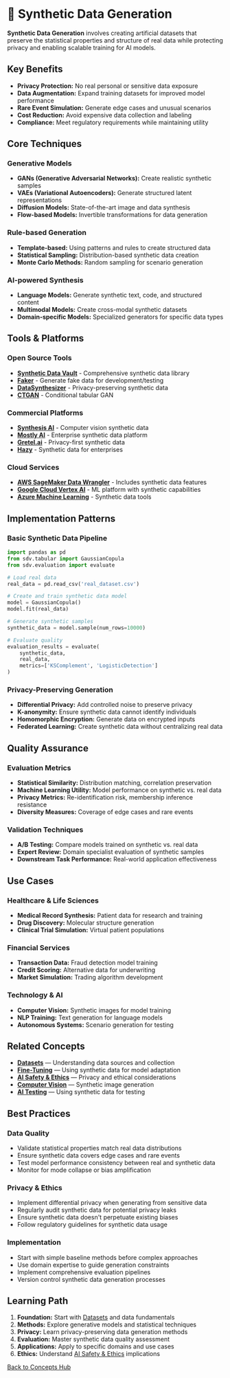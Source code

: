# 🔬 Synthetic Data Generation

**Synthetic Data Generation** involves creating artificial datasets that preserve the statistical properties and structure of real data while protecting privacy and enabling scalable training for AI models.

## Key Benefits

- **Privacy Protection:** No real personal or sensitive data exposure
- **Data Augmentation:** Expand training datasets for improved model performance
- **Rare Event Simulation:** Generate edge cases and unusual scenarios
- **Cost Reduction:** Avoid expensive data collection and labeling
- **Compliance:** Meet regulatory requirements while maintaining utility

## Core Techniques

### **Generative Models**
- **GANs (Generative Adversarial Networks):** Create realistic synthetic samples
- **VAEs (Variational Autoencoders):** Generate structured latent representations
- **Diffusion Models:** State-of-the-art image and data synthesis
- **Flow-based Models:** Invertible transformations for data generation

### **Rule-based Generation**
- **Template-based:** Using patterns and rules to create structured data
- **Statistical Sampling:** Distribution-based synthetic data creation
- **Monte Carlo Methods:** Random sampling for scenario generation

### **AI-powered Synthesis**
- **Language Models:** Generate synthetic text, code, and structured content
- **Multimodal Models:** Create cross-modal synthetic datasets
- **Domain-specific Models:** Specialized generators for specific data types

## Tools & Platforms

### **Open Source Tools**
- **[Synthetic Data Vault](https://github.com/sdv-dev/SDV)** - Comprehensive synthetic data library
- **[Faker](https://github.com/joke2k/faker)** - Generate fake data for development/testing
- **[DataSynthesizer](https://github.com/DataResponsibly/DataSynthesizer)** - Privacy-preserving synthetic data
- **[CTGAN](https://github.com/sdv-dev/CTGAN)** - Conditional tabular GAN

### **Commercial Platforms**
- **[Synthesis AI](https://synthesis.ai/)** - Computer vision synthetic data
- **[Mostly AI](https://mostly.ai/)** - Enterprise synthetic data platform
- **[Gretel.ai](https://gretel.ai/)** - Privacy-first synthetic data
- **[Hazy](https://hazy.com/)** - Synthetic data for enterprises

### **Cloud Services**
- **[AWS SageMaker Data Wrangler](https://aws.amazon.com/sagemaker/data-wrangler/)** - Includes synthetic data features
- **[Google Cloud Vertex AI](https://cloud.google.com/vertex-ai)** - ML platform with synthetic capabilities
- **[Azure Machine Learning](https://azure.microsoft.com/en-us/services/machine-learning/)** - Synthetic data tools

## Implementation Patterns

### **Basic Synthetic Data Pipeline**
```python
import pandas as pd
from sdv.tabular import GaussianCopula
from sdv.evaluation import evaluate

# Load real data
real_data = pd.read_csv('real_dataset.csv')

# Create and train synthetic data model
model = GaussianCopula()
model.fit(real_data)

# Generate synthetic samples
synthetic_data = model.sample(num_rows=10000)

# Evaluate quality
evaluation_results = evaluate(
    synthetic_data, 
    real_data,
    metrics=['KSComplement', 'LogisticDetection']
)
```

### **Privacy-Preserving Generation**
- **Differential Privacy:** Add controlled noise to preserve privacy
- **K-anonymity:** Ensure synthetic data cannot identify individuals
- **Homomorphic Encryption:** Generate data on encrypted inputs
- **Federated Learning:** Create synthetic data without centralizing real data

## Quality Assurance

### **Evaluation Metrics**
- **Statistical Similarity:** Distribution matching, correlation preservation
- **Machine Learning Utility:** Model performance on synthetic vs. real data
- **Privacy Metrics:** Re-identification risk, membership inference resistance
- **Diversity Measures:** Coverage of edge cases and rare events

### **Validation Techniques**
- **A/B Testing:** Compare models trained on synthetic vs. real data
- **Expert Review:** Domain specialist evaluation of synthetic samples
- **Downstream Task Performance:** Real-world application effectiveness

## Use Cases

### **Healthcare & Life Sciences**
- **Medical Record Synthesis:** Patient data for research and training
- **Drug Discovery:** Molecular structure generation
- **Clinical Trial Simulation:** Virtual patient populations

### **Financial Services**
- **Transaction Data:** Fraud detection model training
- **Credit Scoring:** Alternative data for underwriting
- **Market Simulation:** Trading algorithm development

### **Technology & AI**
- **Computer Vision:** Synthetic images for model training
- **NLP Training:** Text generation for language models
- **Autonomous Systems:** Scenario generation for testing

## Related Concepts

- **[Datasets](./datasets.md)** — Understanding data sources and collection
- **[Fine-Tuning](./fine-tuning.md)** — Using synthetic data for model adaptation
- **[AI Safety & Ethics](./ai-safety-ethics.md)** — Privacy and ethical considerations
- **[Computer Vision](./computer-vision.md)** — Synthetic image generation
- **[AI Testing](./ai-testing.md)** — Using synthetic data for testing

## Best Practices

### **Data Quality**
- Validate statistical properties match real data distributions
- Ensure synthetic data covers edge cases and rare events
- Test model performance consistency between real and synthetic data
- Monitor for mode collapse or bias amplification

### **Privacy & Ethics**
- Implement differential privacy when generating from sensitive data
- Regularly audit synthetic data for potential privacy leaks
- Ensure synthetic data doesn't perpetuate existing biases
- Follow regulatory guidelines for synthetic data usage

### **Implementation**
- Start with simple baseline methods before complex approaches
- Use domain expertise to guide generation constraints
- Implement comprehensive evaluation pipelines
- Version control synthetic data generation processes

## Learning Path

1. **Foundation:** Start with [Datasets](./datasets.md) and data fundamentals
2. **Methods:** Explore generative models and statistical techniques
3. **Privacy:** Learn privacy-preserving data generation methods
4. **Evaluation:** Master synthetic data quality assessment
5. **Applications:** Apply to specific domains and use cases
6. **Ethics:** Understand [AI Safety & Ethics](./ai-safety-ethics.md) implications

[Back to Concepts Hub](./README.md)
